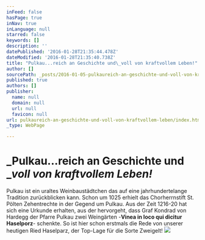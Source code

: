 ```yaml
---
inFeed: false
hasPage: true
inNav: true
inLanguage: null
starred: false
keywords: []
description: ''
datePublished: '2016-01-28T21:35:44.478Z'
dateModified: '2016-01-28T21:35:40.738Z'
title: "Pulkau...reich an Geschichte und\_voll von kraftvollem Leben!"
author: []
sourcePath: _posts/2016-01-05-pulkaureich-an-geschichte-und-voll-von-kraftvollem-leben.md
published: true
authors: []
publisher:
  name: null
  domain: null
  url: null
  favicon: null
url: pulkaureich-an-geschichte-und-voll-von-kraftvollem-leben/index.html
_type: WebPage

---
```

# _Pulkau...reich an Geschichte und __voll von kraftvollem Leben!_

Pulkau ist ein uraltes Weinbaustädtchen das auf eine jahrhundertelange Tradition zurückblicken kann. Schon um 1025 erhielt das Chorherrnstift St. Pölten Zehentrechte in der Gegend um Pulkau. Aus der Zeit 1216-20 hat sich eine Urkunde erhalten, aus der hervorgeht, dass Graf Kondrad von Hardegg der Pfarre Pulkau zwei Weingärten -**Vinea in loco qui dicitur Haselporz**- schenkte. So ist hier schon erstmals die Rede von unserer heutigen Ried Haselparz, der Top-Lage für die Sorte Zweigelt!
![](https://the-grid-user-content.s3-us-west-2.amazonaws.com/7fe4b557-3153-469a-a9c9-fde810a2f590.JPG)